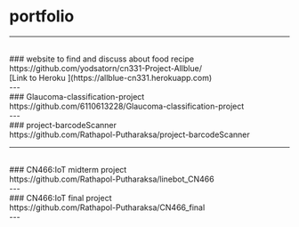# portfolio<br>
---
<br>
### website to find and discuss about food recipe<br>
https://github.com/yodsatorn/cn331-Project-Allblue/<br>
[Link to Heroku ](https://allblue-cn331.herokuapp.com)<br>
---
<br>
### Glaucoma-classification-project<br>
https://github.com/6110613228/Glaucoma-classification-project<br>
---
<br>
### project-barcodeScanner<br>
https://github.com/Rathapol-Putharaksa/project-barcodeScanner<br>

---
<br>
### CN466:IoT midterm project<br>
https://github.com/Rathapol-Putharaksa/linebot_CN466<br>
---
<br>
### CN466:IoT final project<br>
https://github.com/Rathapol-Putharaksa/CN466_final<br>
---
